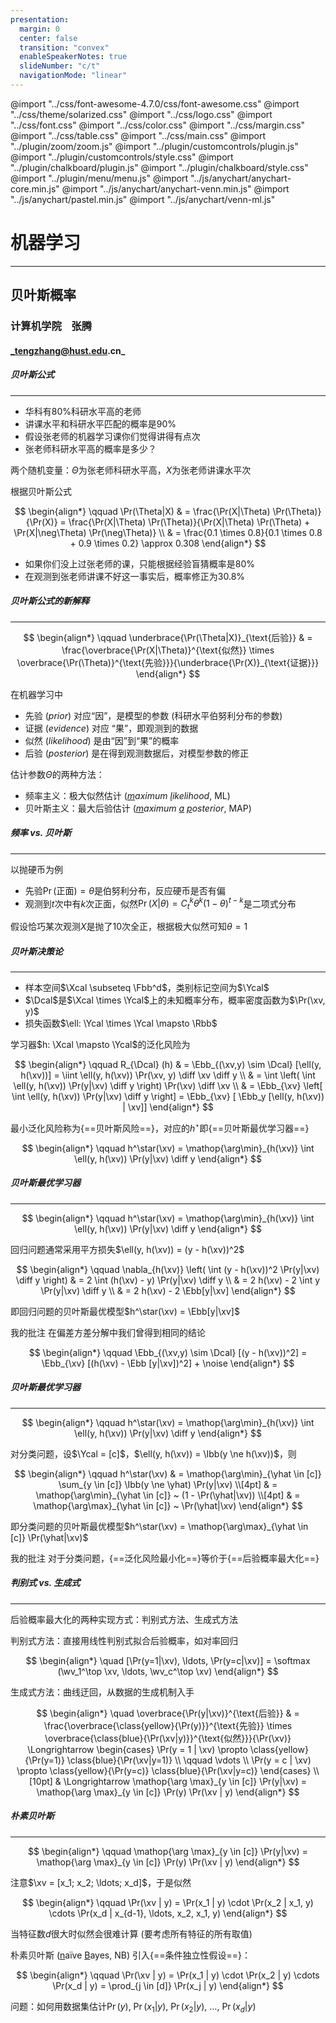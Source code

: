 ```yaml
---
presentation:
  margin: 0
  center: false
  transition: "convex"
  enableSpeakerNotes: true
  slideNumber: "c/t"
  navigationMode: "linear"
---
```


@import "../css/font-awesome-4.7.0/css/font-awesome.css"
@import "../css/theme/solarized.css"
@import "../css/logo.css"
@import "../css/font.css"
@import "../css/color.css"
@import "../css/margin.css"
@import "../css/table.css"
@import "../css/main.css"
@import "../plugin/zoom/zoom.js"
@import "../plugin/customcontrols/plugin.js"
@import "../plugin/customcontrols/style.css"
@import "../plugin/chalkboard/plugin.js"
@import "../plugin/chalkboard/style.css"
@import "../plugin/menu/menu.js"
@import "../js/anychart/anychart-core.min.js"
@import "../js/anychart/anychart-venn.min.js"
@import "../js/anychart/pastel.min.js"
@import "../js/anychart/venn-ml.js"

<!-- slide data-notes="" -->

<div class="bottom20"></div>

# 机器学习

<hr class="width50 center">

## 贝叶斯概率

<div class="bottom8"></div>

### 计算机学院 &nbsp;&nbsp; 张腾

#### _tengzhang@hust.edu.cn_

<!-- slide data-notes="" -->

##### 贝叶斯公式

---

- 华科有$80\%$科研水平高的老师
- 讲课水平和科研水平匹配的概率是$90\%$
- 假设张老师的机器学习课你们觉得讲得有点次
- 张老师科研水平高的概率是多少？

两个随机变量：$\Theta$为张老师科研水平高，$X$为张老师讲课水平次

根据贝叶斯公式

$$
\begin{align*}
    \qquad \Pr(\Theta|X) & = \frac{\Pr(X|\Theta) \Pr(\Theta)}{\Pr(X)} = \frac{\Pr(X|\Theta) \Pr(\Theta)}{\Pr(X|\Theta) \Pr(\Theta) + \Pr(X|\neg\Theta) \Pr(\neg\Theta)} \\
    & = \frac{0.1 \times 0.8}{0.1 \times 0.8 + 0.9 \times 0.2} \approx 0.308
\end{align*}
$$

- 如果你们没上过张老师的课，只能根据经验盲猜概率是$80\%$
- 在观测到张老师讲课不好这一事实后，概率修正为$30.8\%$

<!-- slide vertical=true data-notes="" -->

##### 贝叶斯公式的新解释

---

$$
\begin{align*}
    \qquad \underbrace{\Pr(\Theta|X)}_{\text{后验}} & = \frac{\overbrace{\Pr(X|\Theta)}^{\text{似然}} \times \overbrace{\Pr(\Theta)}^{\text{先验}}}{\underbrace{\Pr(X)}_{\text{证据}}}
\end{align*}
$$

<div class="top-4"></div>

在机器学习中

- 先验 (_prior_) 对应“因”，是模型的参数 (科研水平伯努利分布的参数)
- 证据 (_evidence_) 对应 “果”，即观测到的数据
- 似然 (_likelihood_) 是由“因”到“果”的概率
- 后验 (_posterior_) 是在得到观测数据后，对模型参数的修正

<div class="top2"></div>

估计参数$\Theta$的两种方法：

- 频率主义：极大似然估计 (_<u>m</u>aximum <u>l</u>ikelihood_, ML)
- 贝叶斯主义：最大后验估计 (_<u>m</u>aximum <u>a</u> <u>p</u>osterior_, MAP)

<!-- slide vertical=true data-notes="" -->

##### 频率 _vs._ 贝叶斯

---

以抛硬币为例

- 先验$\Pr(\text{正面}) = \theta$是伯努利分布，反应硬币是否有偏
- 观测到$t$次中有$k$次正面，似然$\Pr(X | \theta) = C_t^k \theta^k (1 - \theta)^{t-k}$是二项式分布

<div class="top2"></div>

假设恰巧某次观测$X$是抛了$10$次全正，根据极大似然可知$\theta = 1$

<!-- slide data-notes="" -->

##### 贝叶斯决策论

---

- 样本空间$\Xcal \subseteq \Fbb^d$，类别标记空间为$\Ycal$
- $\Dcal$是$\Xcal \times \Ycal$上的未知概率分布，概率密度函数为$\Pr(\xv, y)$
- 损失函数$\ell: \Ycal \times \Ycal \mapsto \Rbb$

学习器$h: \Xcal \mapsto \Ycal$的泛化风险为

$$
\begin{align*}
    \qquad R_{\Dcal} (h) & = \Ebb_{(\xv,y) \sim \Dcal} [\ell(y, h(\xv))] = \iint \ell(y, h(\xv)) \Pr(\xv, y) \diff \xv \diff y \\
    & = \int \left( \int \ell(y, h(\xv)) \Pr(y|\xv) \diff y \right) \Pr(\xv) \diff \xv \\
    & = \Ebb_{\xv} \left[ \int \ell(y, h(\xv)) \Pr(y|\xv) \diff y \right] = \Ebb_{\xv} [ \Ebb_y [\ell(y, h(\xv)) | \xv]]
\end{align*}
$$

<div class="top-4"></div>

最小泛化风险称为{==贝叶斯风险==}，对应的$h^\star$即{==贝叶斯最优学习器==}

$$
\begin{align*}
    \qquad h^\star(\xv) = \mathop{\arg\min}_{h(\xv)} \int \ell(y, h(\xv)) \Pr(y|\xv) \diff y
\end{align*}
$$

<!-- slide vertical=true data-notes="" -->

##### 贝叶斯最优学习器

---

<div class="top2"></div>

$$
\begin{align*}
    \qquad h^\star(\xv) = \mathop{\arg\min}_{h(\xv)} \int \ell(y, h(\xv)) \Pr(y|\xv) \diff y
\end{align*}
$$

<div class="top-4"></div>

回归问题通常采用平方损失$\ell(y, h(\xv)) = (y - h(\xv))^2$

$$
\begin{align*}
    \qquad \nabla_{h(\xv)} \left( \int (y - h(\xv))^2 \Pr(y|\xv) \diff y \right) & = 2 \int (h(\xv) - y) \Pr(y|\xv) \diff y \\
    & = 2 h(\xv) - 2 \int y \Pr(y|\xv) \diff y \\
    & = 2 h(\xv) - 2 \Ebb[y|\xv]
\end{align*}
$$

<div class="top-4"></div>

即回归问题的贝叶斯最优模型$h^\star(\xv) = \Ebb[y|\xv]$

我的批注 在偏差方差分解中我们曾得到相同的结论

$$
\begin{align*}
    \qquad \Ebb_{(\xv,y) \sim \Dcal} [(y - h(\xv))^2] = \Ebb_{\xv} [(h(\xv) - \Ebb [y|\xv])^2] + \noise
\end{align*}
$$

<!-- slide vertical=true data-notes="" -->

##### 贝叶斯最优学习器

---

<div class="top2"></div>

$$
\begin{align*}
    \qquad h^\star(\xv) = \mathop{\arg\min}_{h(\xv)} \int \ell(y, h(\xv)) \Pr(y|\xv) \diff y
\end{align*}
$$

<div class="top-4"></div>

对分类问题，设$\Ycal = [c]$，$\ell(y, h(\xv)) = \Ibb(y \ne h(\xv))$，则

<div class="top1"></div>

$$
\begin{align*}
    \qquad h^\star(\xv) & = \mathop{\arg\min}_{\yhat \in [c]} \sum_{y \in [c]} \Ibb(y \ne \yhat) \Pr(y|\xv) \\[4pt]
    & = \mathop{\arg\min}_{\yhat \in [c]} ~ (1 - \Pr(\yhat|\xv)) \\[4pt]
    & = \mathop{\arg\max}_{\yhat \in [c]} ~ \Pr(\yhat|\xv)
\end{align*}
$$

<div class="top-4"></div>

即分类问题的贝叶斯最优模型$h^\star(\xv) = \mathop{\arg\max}_{\yhat \in [c]} \Pr(\yhat|\xv)$

我的批注 对于分类问题，{==泛化风险最小化==}等价于{==后验概率最大化==}

<!-- slide data-notes="" -->

##### 判别式 _vs._ 生成式

---

后验概率最大化的两种实现方式：判别式方法、生成式方法

判别式方法：直接用线性判别式拟合后验概率，如对率回归

$$
\begin{align*}
    \quad [\Pr(y=1|\xv), \ldots, \Pr(y=c|\xv)] = \softmax (\wv_1^\top \xv, \ldots, \wv_c^\top \xv)
\end{align*}
$$

生成式方法：曲线迂回，从数据的生成机制入手

$$
\begin{align*}
    \quad \overbrace{\Pr(y|\xv)}^{\text{后验}} & = \frac{\overbrace{\class{yellow}{\Pr(y)}}^{\text{先验}} \times \overbrace{\class{blue}{\Pr(\xv|y)}}^{\text{似然}}}{\Pr(\xv)}
    \Longrightarrow \begin{cases} \Pr(y = 1 | \xv) \propto \class{yellow}{\Pr(y=1)} \class{blue}{\Pr(\xv|y=1)} \\
    \qquad \vdots \\
    \Pr(y = c | \xv) \propto \class{yellow}{\Pr(y=c)} \class{blue}{\Pr(\xv|y=c)} \end{cases} \\[10pt]
    & \Longrightarrow \mathop{\arg \max}_{y \in [c]} \Pr(y|\xv) = \mathop{\arg \max}_{y \in [c]} \Pr(y) \Pr(\xv | y)
\end{align*}
$$

<!-- slide vertical=true data-notes="" -->

##### 朴素贝叶斯

---

<div class="top2"></div>

$$
\begin{align*}
    \qquad \mathop{\arg \max}_{y \in [c]} \Pr(y|\xv) = \mathop{\arg \max}_{y \in [c]} \Pr(y) \Pr(\xv | y)
\end{align*}
$$

<div class="top-4"></div>

注意$\xv = [x_1; x_2; \ldots; x_d]$，于是似然

$$
\begin{align*}
    \qquad \Pr(\xv | y) = \Pr(x_1 | y) \cdot \Pr(x_2 | x_1, y) \cdots \Pr(x_d | x_{d-1}, \ldots, x_2, x_1, y)
\end{align*}
$$

<div class="top-3"></div>

当特征数$d$很大时似然会很难计算 (要考虑所有特征的所有取值)

<div class="top4"></div>

朴素贝叶斯 (<u>n</u>aïve <u>B</u>ayes, NB) 引入{==条件独立性假设==}：

$$
\begin{align*}
    \qquad \Pr(\xv | y) = \Pr(x_1 | y) \cdot \Pr(x_2 | y) \cdots \Pr(x_d | y) = \prod_{j \in [d]} \Pr(x_j | y)
\end{align*}
$$

<div class="top-2"></div>

问题：如何用数据集估计$\Pr(y), ~ \Pr(x_1 | y), ~ \Pr(x_2 | y), ~ \ldots, ~ \Pr(x_d | y)$
